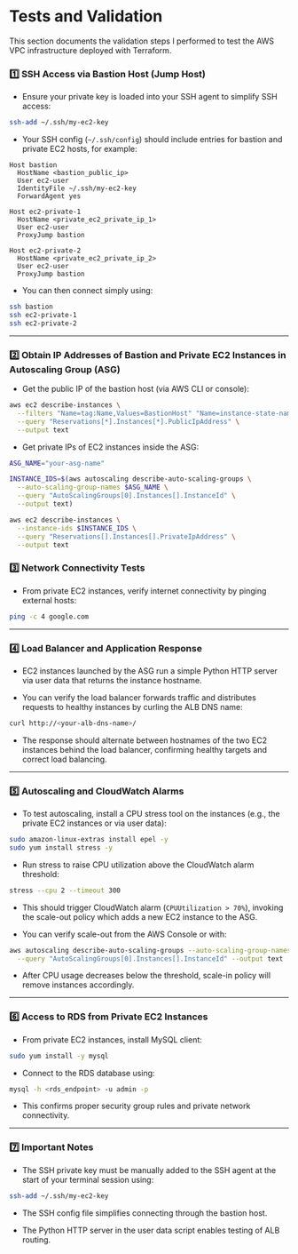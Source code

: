# Tests and Validation

This section documents the validation steps I performed to test the AWS VPC infrastructure deployed with Terraform.

### 1️⃣ SSH Access via Bastion Host (Jump Host)

* Ensure your private key is loaded into your SSH agent to simplify SSH access:

```bash
ssh-add ~/.ssh/my-ec2-key
```

* Your SSH config (`~/.ssh/config`) should include entries for bastion and private EC2 hosts, for example:

```ssh-config
Host bastion
  HostName <bastion_public_ip>
  User ec2-user
  IdentityFile ~/.ssh/my-ec2-key
  ForwardAgent yes

Host ec2-private-1
  HostName <private_ec2_private_ip_1>
  User ec2-user
  ProxyJump bastion

Host ec2-private-2
  HostName <private_ec2_private_ip_2>
  User ec2-user
  ProxyJump bastion
```

* You can then connect simply using:

```bash
ssh bastion
ssh ec2-private-1
ssh ec2-private-2
```

---

### 2️⃣ Obtain IP Addresses of Bastion and Private EC2 Instances in Autoscaling Group (ASG)

* Get the public IP of the bastion host (via AWS CLI or console):

```bash
aws ec2 describe-instances \
  --filters "Name=tag:Name,Values=BastionHost" "Name=instance-state-name,Values=running" \
  --query "Reservations[*].Instances[*].PublicIpAddress" \
  --output text
```

* Get private IPs of EC2 instances inside the ASG:

```bash
ASG_NAME="your-asg-name"

INSTANCE_IDS=$(aws autoscaling describe-auto-scaling-groups \
  --auto-scaling-group-names $ASG_NAME \
  --query "AutoScalingGroups[0].Instances[].InstanceId" \
  --output text)

aws ec2 describe-instances \
  --instance-ids $INSTANCE_IDS \
  --query "Reservations[].Instances[].PrivateIpAddress" \
  --output text
```

### 3️⃣ Network Connectivity Tests

* From private EC2 instances, verify internet connectivity by pinging external hosts:

```bash
ping -c 4 google.com
```

---

### 4️⃣ Load Balancer and Application Response

* EC2 instances launched by the ASG run a simple Python HTTP server via user data that returns the instance hostname.

* You can verify the load balancer forwards traffic and distributes requests to healthy instances by curling the ALB DNS name:

```bash
curl http://<your-alb-dns-name>/
```

* The response should alternate between hostnames of the two EC2 instances behind the load balancer, confirming healthy targets and correct load balancing.

---

### 5️⃣ Autoscaling and CloudWatch Alarms

* To test autoscaling, install a CPU stress tool on the instances (e.g., the private EC2 instances or via user data):

```bash
sudo amazon-linux-extras install epel -y
sudo yum install stress -y
```

* Run stress to raise CPU utilization above the CloudWatch alarm threshold:

```bash
stress --cpu 2 --timeout 300
```

* This should trigger CloudWatch alarm (`CPUUtilization > 70%`), invoking the scale-out policy which adds a new EC2 instance to the ASG.

* You can verify scale-out from the AWS Console or with:

```bash
aws autoscaling describe-auto-scaling-groups --auto-scaling-group-names $ASG_NAME \
  --query "AutoScalingGroups[0].Instances[].InstanceId" --output text
```

* After CPU usage decreases below the threshold, scale-in policy will remove instances accordingly.

---

### 6️⃣ Access to RDS from Private EC2 Instances

* From private EC2 instances, install MySQL client:

```bash
sudo yum install -y mysql
```

* Connect to the RDS database using:

```bash
mysql -h <rds_endpoint> -u admin -p
```

* This confirms proper security group rules and private network connectivity.

---

### 7️⃣ Important Notes

* The SSH private key must be manually added to the SSH agent at the start of your terminal session using:

```bash
ssh-add ~/.ssh/my-ec2-key
```

* The SSH config file simplifies connecting through the bastion host.

* The Python HTTP server in the user data script enables testing of ALB routing.
